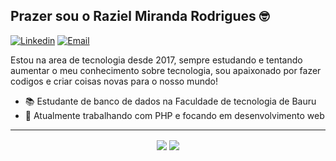 <h2>Prazer sou o Raziel Miranda Rodrigues 🤓</h2>

[![Linkedin](https://img.shields.io/badge/-LinkedIn-blue?style=flat&logo=Linkedin&logoColor=white)](https://www.linkedin.com/in/raziel-rodrigues-2b32b5140/)
[![Email](https://img.shields.io/badge/-Outlook-blue?style=flat&logo=Mail&logoColor=white)](mailto:raziel.rodrigues@fatec.sp.gov.br)

Estou na area de tecnologia desde 2017, sempre estudando e tentando aumentar o meu conhecimento sobre tecnologia, sou apaixonado por fazer codigos e criar coisas novas para o nosso mundo!

- 📚 Estudante de banco de dados na Faculdade de tecnologia de Bauru
- 🚀 Atualmente trabalhando com PHP e focando em desenvolvimento web

<hr>

<p align="center"> 
  <img align="center" src="https://github-readme-stats.vercel.app/api?username=razielmiranda&show_icons=true&layout=compact" />
  <img align="center" src="https://github-readme-stats.vercel.app/api/top-langs/?username=razielmiranda&show_icons=true&layout=compact" />
</p>
